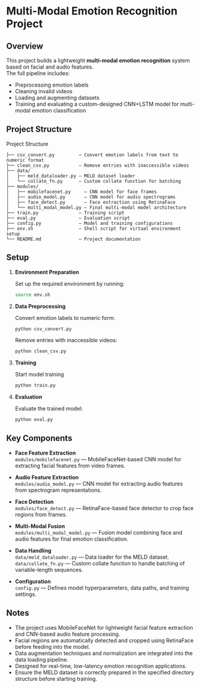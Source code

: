 # Multi-Modal Emotion Recognition Project

## Overview
This project builds a lightweight **multi-modal emotion recognition** system based on facial and audio features.  
The full pipeline includes:
- Preprocessing emotion labels
- Cleaning invalid videos
- Loading and augmenting datasets
- Training and evaluating a custom-designed CNN+LSTM model for multi-modal emotion classification

## Project Structure
Project Structure

```pgsql
├── csv_convert.py         — Convert emotion labels from text to numeric format
├── clean_csv.py           — Remove entries with inaccessible videos
├── data/
│   ├── meld_dataloader.py — MELD dataset loader
│   └── collate_fn.py      — Custom collate function for batching
├── modules/
│   ├── mobilefacenet.py     — CNN model for face frames
│   ├── audio_model.py       — CNN model for audio spectrograms
│   ├── face_detect.py       — Face extraction using RetinaFace
│   └── multi_modal_model.py — Final multi-modal model architecture
├── train.py               — Training script
├── eval.py                — Evaluation script
├── config.py              — Model and training configurations
├── env.sh                 — Shell script for virtual environment setup
└── README.md              — Project documentation
```

## Setup

1. **Environment Preparation**  

   Set up the required environment by running:
   ```bash
   source env.sh
   ```

2. **Data Preprocessing**

   Convert emotion labels to numeric form:
   ```bash
   python csv_convert.py
   ```
   
   Remove entries with inaccessible videos:
   ```bash
   python clean_csv.py
   ```
3. **Training**

   Start model training
   ```bash
   python train.py
   ```
4. **Evaluation**

   Evaluate the trained model:
   ```bash
   python eval.py
   ```

## Key Components

- **Face Feature Extraction**  
  `modules/mobilefacenet.py` — MobileFaceNet-based CNN model for extracting facial features from video frames.

- **Audio Feature Extraction**  
  `modules/audio_model.py` — CNN model for extracting audio features from spectrogram representations.

- **Face Detection**  
  `modules/face_detect.py` — RetinaFace-based face detector to crop face regions from frames.

- **Multi-Modal Fusion**  
  `modules/multi_modal_model.py` — Fusion model combining face and audio features for final emotion classification.

- **Data Handling**  
  `data/meld_dataloader.py` — Data loader for the MELD dataset.  
  `data/collate_fn.py` — Custom collate function to handle batching of variable-length sequences.

- **Configuration**  
  `config.py` — Defines model hyperparameters, data paths, and training settings.

## Notes

- The project uses MobileFaceNet for lightweight facial feature extraction and CNN-based audio feature processing.
- Facial regions are automatically detected and cropped using RetinaFace before feeding into the model.
- Data augmentation techniques and normalization are integrated into the data loading pipeline.
- Designed for real-time, low-latency emotion recognition applications.
- Ensure the MELD dataset is correctly prepared in the specified directory structure before starting training.



   
   
